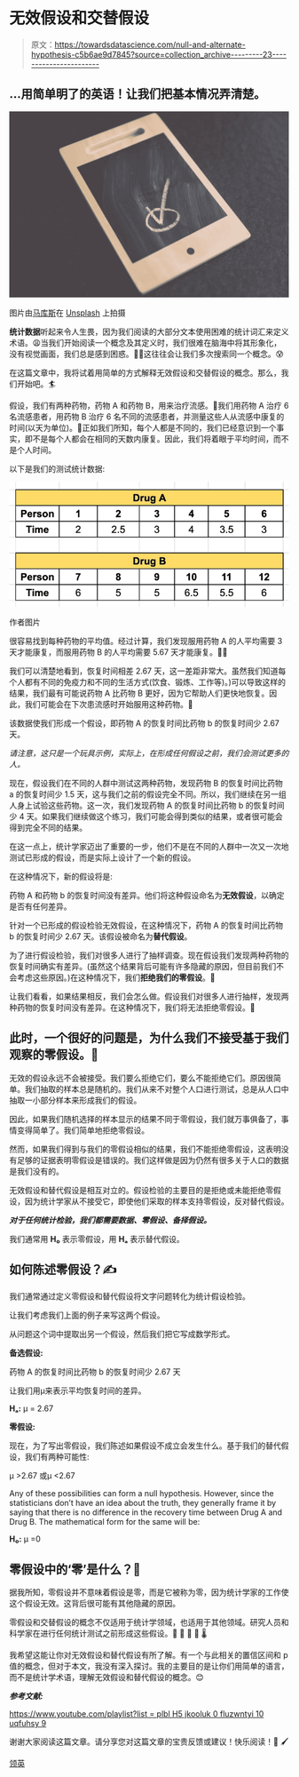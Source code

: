 # 无效假设和交替假设

> 原文：<https://towardsdatascience.com/null-and-alternate-hypothesis-c5b6ae9d7845?source=collection_archive---------23----------------------->

## …用简单明了的英语！让我们把基本情况弄清楚。

![](img/7a6d17b40f2fe6dd93b35483fad99ffd.png)

图片由[马库斯](https://unsplash.com/@markusspiske)在 [Unsplash](https://unsplash.com/photos/VZnmCtD5KdI) 上拍摄

**统计数据**听起来令人生畏，因为我们阅读的大部分文本使用困难的统计词汇来定义术语。😩当我们开始阅读一个概念及其定义时，我们很难在脑海中将其形象化，没有视觉画面，我们总是感到困惑。🙇🏻这往往会让我们多次搜索同一个概念。😰

在这篇文章中，我将试着用简单的方式解释无效假设和交替假设的概念。那么，我们开始吧。🏄

假设，我们有两种药物，药物 A 和药物 B，用来治疗流感。💊我们用药物 A 治疗 6 名流感患者，用药物 B 治疗 6 名不同的流感患者，并测量这些人从流感中康复的时间(以天为单位)。🤕正如我们所知，每个人都是不同的，我们已经意识到一个事实，即不是每个人都会在相同的天数内康复。因此，我们将着眼于平均时间，而不是个人时间。

以下是我们的测试统计数据:

![](img/eacb35431dd7848c176967576dda4eb9.png)

作者图片

很容易找到每种药物的平均值。经过计算，我们发现服用药物 A 的人平均需要 3 天才能康复，而服用药物 B 的人平均需要 5.67 天才能康复。💪🏼

我们可以清楚地看到，恢复时间相差 2.67 天，这一差距非常大。虽然我们知道每个人都有不同的免疫力和不同的生活方式(饮食、锻炼、工作等)。)可以导致这样的结果，我们最有可能说药物 A 比药物 B 更好，因为它帮助人们更快地恢复。因此，我们可能会在下次患流感时开始服用这种药物。🤒

该数据使我们形成一个假设，即药物 A 的恢复时间比药物 b 的恢复时间少 2.67 天。

*请注意，这只是一个玩具示例，实际上，在形成任何假设之前，我们会测试更多的人。*

现在，假设我们在不同的人群中测试这两种药物，发现药物 B 的恢复时间比药物 a 的恢复时间少 1.5 天，这与我们之前的假设完全不同。所以，我们继续在另一组人身上试验这些药物。这一次，我们发现药物 A 的恢复时间比药物 b 的恢复时间少 4 天。如果我们继续做这个练习，我们可能会得到类似的结果，或者很可能会得到完全不同的结果。

在这一点上，统计学家迈出了重要的一步，他们不是在不同的人群中一次又一次地测试已形成的假设，而是实际上设计了一个新的假设。

在这种情况下，新的假设将是:

药物 A 和药物 b 的恢复时间没有差异。他们将这种假设命名为**无效假设**，以确定是否有任何差异。

针对一个已形成的假设检验无效假设，在这种情况下，药物 A 的恢复时间比药物 b 的恢复时间少 2.67 天。该假设被命名为**替代假设**。

为了进行假设检验，我们对很多人进行了抽样调查。现在假设我们发现两种药物的恢复时间确实有差异。(虽然这个结果背后可能有许多隐藏的原因，但目前我们不会考虑这些原因。)在这种情况下，我们**拒绝我们的零假设**。🙅

让我们看看，如果结果相反，我们会怎么做。假设我们对很多人进行抽样，发现两种药物的恢复时间没有差异。在这种情况下，我们将无法拒绝零假设。🙆

## 此时，一个很好的问题是，为什么我们不接受基于我们观察的零假设。🙋

无效的假设永远不会被接受。我们要么拒绝它们，要么不能拒绝它们。原因很简单。我们抽取的样本总是随机的。我们从来不对整个人口进行测试，总是从人口中抽取一小部分样本来形成我们的假设。

因此，如果我们随机选择的样本显示的结果不同于零假设，我们就万事俱备了，事情变得简单了。我们简单地拒绝零假设。

然而，如果我们得到与我们的零假设相似的结果，我们不能拒绝零假设，这表明没有足够的证据表明零假设是错误的。我们这样做是因为仍然有很多关于人口的数据是我们没有的。

无效假设和替代假设是相互对立的。假设检验的主要目的是拒绝或未能拒绝零假设，因为统计学家从不接受它，即使他们采取的样本支持零假设，反对替代假设。

***对于任何统计检验，我们都需要数据、零假设、备择假设。***

我们通常用 **H₀** 表示零假设，用 **Hₐ** 表示替代假设。

## 如何陈述零假设？✍️

我们通常通过定义零假设和替代假设将文字问题转化为统计假设检验。

让我们考虑我们上面的例子来写这两个假设。

从问题这个词中提取出另一个假设，然后我们把它写成数学形式。

**备选假设:**

药物 A 的恢复时间比药物 b 的恢复时间少 2.67 天

让我们用μ来表示平均恢复时间的差异。

**Hₐ:** μ = 2.67

**零假设:**

现在，为了写出零假设，我们陈述如果假设不成立会发生什么。基于我们的替代假设，我们有两种可能性:

μ >2.67 或μ <2.67

Any of these possibilities can form a null hypothesis. However, since the statisticians don’t have an idea about the truth, they generally frame it by saying that there is no difference in the recovery time between Drug A and Drug B. The mathematical form for the same will be:

**H₀:** μ =0

## 零假设中的‘零’是什么？🤔

据我所知，零假设并不意味着假设是零，而是它被称为零，因为统计学家的工作使这个假设无效。这背后很可能有其他隐藏的原因。

零假设和交替假设的概念不仅适用于统计学领域，也适用于其他领域。研究人员和科学家在进行任何统计测试之前形成这些假设。🔭 🔬 💊 💉 🌡

我希望这能让你对无效假设和替代假设有所了解。有一个与此相关的置信区间和 p 值的概念，但对于本文，我没有深入探讨。我的主要目的是让你们用简单的语言，而不是统计学术语，理解无效假设和替代假设的概念。😊

***参考文献:***

[https://www.youtube.com/playlist?list = plbl H5 jkooluk 0 fluzwntyi 10 uqfuhsy 9](https://www.youtube.com/playlist?list=PLblh5JKOoLUK0FLuzwntyYI10UQFUhsY9)

谢谢大家阅读这篇文章。请分享您对这篇文章的宝贵反馈或建议！快乐阅读！📗 🖌

[领英](https://www.linkedin.com/in/chetna-khanna/)